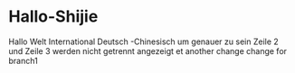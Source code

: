 # Hallo-Shijie
Hallo Welt International
Deutsch -Chinesisch um genauer zu sein
Zeile 2 und Zeile 3 werden nicht getrennt angezeigt
et another change
change for branch1
